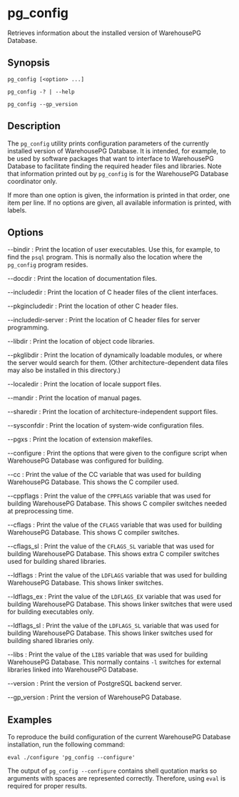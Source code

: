 # pg_config 

Retrieves information about the installed version of WarehousePG Database.

## <a id="section2"></a>Synopsis 

``` {#client_util_synopsis}
pg_config [<option> ...]

pg_config -? | --help

pg_config --gp_version
```

## <a id="section3"></a>Description 

The `pg_config` utility prints configuration parameters of the currently installed version of WarehousePG Database. It is intended, for example, to be used by software packages that want to interface to WarehousePG Database to facilitate finding the required header files and libraries. Note that information printed out by `pg_config` is for the WarehousePG Database coordinator only.

If more than one option is given, the information is printed in that order, one item per line. If no options are given, all available information is printed, with labels.

## <a id="section4"></a>Options 

--bindir
:   Print the location of user executables. Use this, for example, to find the `psql` program. This is normally also the location where the `pg_config` program resides.

--docdir
:   Print the location of documentation files.

--includedir
:   Print the location of C header files of the client interfaces.

--pkgincludedir
:   Print the location of other C header files.

--includedir-server
:   Print the location of C header files for server programming.

--libdir
:   Print the location of object code libraries.

--pkglibdir
:   Print the location of dynamically loadable modules, or where the server would search for them. \(Other architecture-dependent data files may also be installed in this directory.\)

--localedir
:   Print the location of locale support files.

--mandir
:   Print the location of manual pages.

--sharedir
:   Print the location of architecture-independent support files.

--sysconfdir
:   Print the location of system-wide configuration files.

--pgxs
:   Print the location of extension makefiles.

--configure
:   Print the options that were given to the configure script when WarehousePG Database was configured for building.

--cc
:   Print the value of the CC variable that was used for building WarehousePG Database. This shows the C compiler used.

--cppflags
:   Print the value of the `CPPFLAGS` variable that was used for building WarehousePG Database. This shows C compiler switches needed at preprocessing time.

--cflags
:   Print the value of the `CFLAGS` variable that was used for building WarehousePG Database. This shows C compiler switches.

--cflags\_sl
:   Print the value of the `CFLAGS_SL` variable that was used for building WarehousePG Database. This shows extra C compiler switches used for building shared libraries.

--ldflags
:   Print the value of the `LDFLAGS` variable that was used for building WarehousePG Database. This shows linker switches.

--ldflags\_ex
:   Print the value of the `LDFLAGS_EX` variable that was used for building WarehousePG Database. This shows linker switches that were used for building executables only.

--ldflags\_sl
:   Print the value of the `LDFLAGS_SL` variable that was used for building WarehousePG Database. This shows linker switches used for building shared libraries only.

--libs
:   Print the value of the `LIBS` variable that was used for building WarehousePG Database. This normally contains `-l` switches for external libraries linked into WarehousePG Database.

--version
:   Print the version of PostgreSQL backend server.

--gp_version
:   Print the version of WarehousePG Database.

## <a id="section5"></a>Examples 

To reproduce the build configuration of the current WarehousePG Database installation, run the following command:

```
eval ./configure 'pg_config --configure'
```

The output of `pg_config --configure` contains shell quotation marks so arguments with spaces are represented correctly. Therefore, using `eval` is required for proper results.

